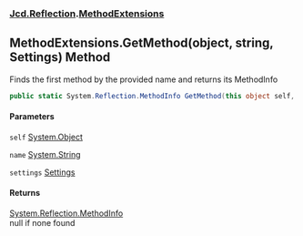 ### [Jcd.Reflection](Jcd_Reflection.md 'Jcd.Reflection').[MethodExtensions](Jcd_Reflection_MethodExtensions.md 'Jcd.Reflection.MethodExtensions')
## MethodExtensions.GetMethod(object, string, Settings) Method
Finds the first method by the provided name and returns its MethodInfo  
```csharp
public static System.Reflection.MethodInfo GetMethod(this object self, string name, Jcd.Reflection.MethodInfoEnumerator.Settings settings);
```
#### Parameters
<a name='Jcd_Reflection_MethodExtensions_GetMethod(object_string_Jcd_Reflection_MethodInfoEnumerator_Settings)_self'></a>
`self` [System.Object](https://docs.microsoft.com/en-us/dotnet/api/System.Object 'System.Object')  
  
<a name='Jcd_Reflection_MethodExtensions_GetMethod(object_string_Jcd_Reflection_MethodInfoEnumerator_Settings)_name'></a>
`name` [System.String](https://docs.microsoft.com/en-us/dotnet/api/System.String 'System.String')  
  
<a name='Jcd_Reflection_MethodExtensions_GetMethod(object_string_Jcd_Reflection_MethodInfoEnumerator_Settings)_settings'></a>
`settings` [Settings](Jcd_Reflection_MethodInfoEnumerator_Settings.md 'Jcd.Reflection.MethodInfoEnumerator.Settings')  
  
#### Returns
[System.Reflection.MethodInfo](https://docs.microsoft.com/en-us/dotnet/api/System.Reflection.MethodInfo 'System.Reflection.MethodInfo')  
null if none found
